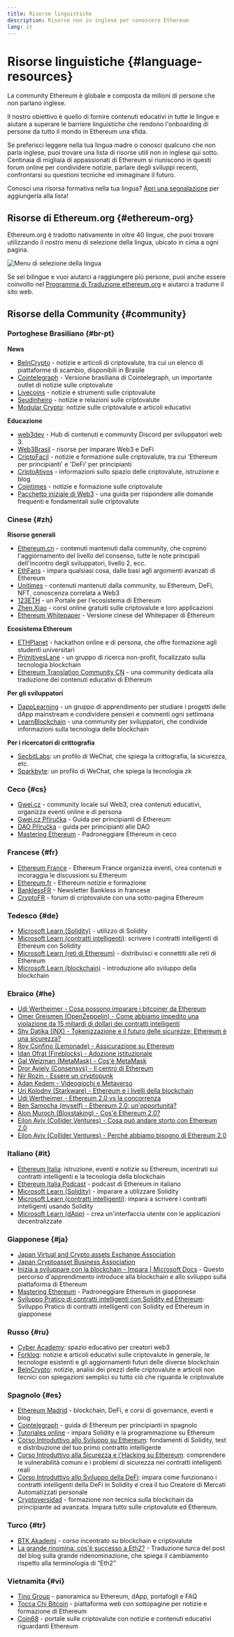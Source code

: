 ```yaml
---
title: Risorse linguistiche
description: Risorse non in inglese per conoscere Ethereum
lang: it
---
```


# Risorse linguistiche {#language-resources}

La community Ethereum è globale e composta da milioni di persone che non parlano inglese.

Il nostro obiettivo è quello di fornire contenuti educativi in tutte le lingue e aiutare a superare le barriere linguistiche che rendono l'onboarding di persone da tutto il mondo in Ethereum una sfida.

Se preferisci leggere nella tua lingua madre o conosci qualcuno che non parla inglese, puoi trovare una lista di risorse utili non in inglese qui sotto. Centinaia di migliaia di appassionati di Ethereum si riuniscono in questi forum online per condividere notizie, parlare degli sviluppi recenti, confrontarsi su questioni tecniche ed immaginare il futuro.

Conosci una risorsa formativa nella tua lingua? [Apri una segnalazione](https://github.com/ethereum/ethereum-org-website/issues/new/choose) per aggiungerla alla lista!

## Risorse di Ethereum.org {#ethereum-org}

Ethereum.org è tradotto nativamente in oltre 40 lingue, che puoi trovare utilizzando il nostro menu di selezione della lingua, ubicato in cima a ogni pagina.

![Menu di selezione della lingua](./language-selector-menu.png)

Se sei bilingue e vuoi aiutarci a raggiungere più persone, puoi anche essere coinvolto nel [Programma di Traduzione ethereum.org](/contributing/translation-program/#translation-program) e aiutarci a tradurre il sito web.

## Risorse della Community {#community}

### Portoghese Brasiliano {#br-pt}

**News**

- [BeInCrypto](http://www.beincrypto.com.br) - notizie e articoli di criptovalute, tra cui un elenco di piattaforme di scambio, disponibili in Brasile
- [Cointelegraph](http://cointelegraph.com.br/category/analysis) - Versione brasiliana di Cointelegraph, un importante outlet di notizie sulle criptovalute
- [Livecoins](http://www.livecoins.com.br/ethereum) - notizie e strumenti sulle criptovalute
- [Seudinheiro](http://www.seudinheiro.com/criptomoedas/) - notizie e relazioni sulle criptovalute
- [Modular Crypto](https://modularcrypto.xyz/): notizie sulle criptovalute e articoli educativi

**Educazione**

- [web3dev](https://www.web3dev.com.br/) - Hub di contenuti e community Discord per sviluppatori web 3.
- [Web3Brasil](https://github.com/web3brasil/web3brasil) - risorse per imparare Web3 e DeFi
- [CriptoFacil](http://www.criptofacil.com/ultimas-noticias/) - notizie e formazione sulle criptovalute, tra cui 'Ethereum per principianti' e 'DeFi' per principianti
- [CriptoAtivos](http://www.criptoativos.wiki.br/) - informazioni sullo spazio delle criptovalute, istruzione e blog
- [Cointimes](http://www.cointimes.com.br/) - notizie e formazione sulle criptovalute
- [Pacchetto iniziale di Web3](https://docs.google.com/document/d/1X8PSTFH7FTw9J-gbKWM6Y430SWCBT8d4t4pJgFQHJ8E/) - una guida per rispondere alle domande frequenti e fondamentali sulle criptovalute

### Cinese {#zh}

**Risorse generali**

- [Ethereum.cn](https://www.ethereum.cn/) - contenuti mantenuti dalla community, che coprono l'aggiornamento del livello del consenso, tutte le note principali dell'incontro degli sviluppatori, livello 2, ecc.
- [EthFans](https://github.com/editor-Ajian/EthFans.org-annual-collected-works/) - impara qualsiasi cosa, dalle basi agli argomenti avanzati di Ethereum
- [Unitimes](https://mp.weixin.qq.com/s/tvloZSDBSOQN9zDQj_91kA) - contenuti mantenuti dalla community, su Ethereum, DeFi, NFT, conoscenza correlata a Web3
- [123ETH](https://123eth.org/) - un Portale per l'ecosistema di Ethereum
- [Zhen Xiao](http://zhenxiao.com/blockchain/) - corsi online gratuiti sulle criptovalute e loro applicazioni
- [Ethereum Whitepaper](https://github.com/ethereum/wiki/wiki/[%E4%B8%AD%E6%96%87]-%E4%BB%A5%E5%A4%AA%E5%9D%8A%E7%99%BD%E7%9A%AE%E4%B9%A6) - Versione cinese del Whitepaper di Ethereum

**Ecosistema Ethereum**

- [ETHPlanet](https://www.ethplanet.org/) - hackathon online e di persona, che offre formazione agli studenti universitari
- [PrimitivesLane](https://www.primitiveslane.org/) - un gruppo di ricerca non-profit, focalizzato sulla tecnologia blockchain
- [Ethereum Translation Community CN](https://www.notion.so/Ethereum-Translation-Community-CN-05375fe0a94c4214acaf90f42ba40171) - una community dedicata alla traduzione dei contenuti educativi di Ethereum

**Per gli sviluppatori**

- [DappLearning](https://github.com/Dapp-Learning-DAO/Dapp-Learning) - un gruppo di apprendimento per studiare i progetti delle dApp mainstream e condividere pensieri e commenti ogni settimana
- [LearnBlockchain](https://learnblockchain.cn/) - una community per sviluppatori, che condivide informazioni sulla tecnologia delle blockchain

**Per i ricercatori di crittografia**

- [SecbitLabs](https://mp.weixin.qq.com/s/69_tqBJpr_sbaKtR1sBRMw): un profilo di WeChat, che spiega la crittografia, la sicurezza, etc.
- [Sparkbyte](https://mp.weixin.qq.com/s/9KgKTc_jtJ7bWKdbNPoqvQ): un profilo di WeChat, che spiega la tecnologia zk

### Ceco {#cs}

- [Gwei.cz](https://gwei.cz) - community locale sul Web3, crea contenuti educativi, organizza eventi online e di persona
- [Gwei.cz Příručka](https://prirucka.gwei.cz/) - Guida per principianti di Ethereum
- [DAO Příručka](https://dao.gwei.cz/) - guida per principianti alle DAO
- [Mastering Ethereum](https://ipfs.io/ipfs/bafybeidvuxhnsgfx3tncpfxheqglkjwmdxclknlgd7s7qggd2a6bzgb27m) - Padroneggiare Ethereum in ceco

### Francese {#fr}

- [Ethereum France](https://www.ethereum-france.com/) - Ethereum France organizza eventi, crea contenuti e incoraggia le discussioni su Ethereum
- [Ethereum.fr](https://ethereum.fr/) - Ethereum notizie e formazione
- [BanklessFR](https://banklessfr.substack.com/) - Newsletter Bankless in francese
- [CryptoFR](https://cryptofr.com/category/44/ethereum-general) - forum di criptovalute con una sotto-pagina Ethereum

### Tedesco {#de}

- [Microsoft Learn (Solidity)](https://docs.microsoft.com/de-de/learn/modules/blockchain-learning-solidity/) - utilizzo di Solidity
- [Microsoft Learn (contratti intelligenti)](https://docs.microsoft.com/de-de/learn/modules/blockchain-solidity-ethereum-smart-contracts/): scrivere i contratti intelligenti di Ethereum con Solidity
- [Microsoft Learn (reti di Ethereum)](https://docs.microsoft.com/de-de/learn/modules/blockchain-ethereum-networks/) - distribuisci e connettiti alle reti di Ethereum
- [Microsoft Learn (blockchain)](https://docs.microsoft.com/de-de/learn/paths/ethereum-blockchain-development/) - introduzione allo sviluppo della blockchain

### Ebraico {#he}

- [Udi Wertheimer - Cosa possono imparare i bitcoiner da Ethereum](https://www.cryptojungle.co.il/udi-wertheimer-what-bitcoiners-can-learn-from-ethereum/)
- [Omer Greismen (OpenZeppelin) - Come abbiamo impedito una violazione da 15 miliardi di dollari dei contratti intelligenti](https://www.cryptojungle.co.il/omer-greisman-openzeppelin/)
- [Shy Datika (INX) - Tokenizzazione e il futuro delle sicurezze; Ethereum è una sicurezza?](https://www.cryptojungle.co.il/shy-datika-tokenization/)
- [Roy Confino (Lemonade) - Assicurazione su Ethereum](https://www.cryptojungle.co.il/roy-confino-insurance/)
- [Idan Ofrat (Fireblocks) - Adozione istituzionale](https://www.cryptojungle.co.il/idan-ofrat-fireblocks/)
- [Gal Weizman (MetaMask) - Cos'è MetaMask](https://www.cryptojungle.co.il/gal-weizman-metamask/)
- [Dror Aviely (Consensys) - Il centro di Ethereum](https://www.cryptojungle.co.il/dror-aviely-ethereum-center/)
- [Nir Rozin - Essere un cryptopunk](https://www.cryptojungle.co.il/nir-rozin-cryptopunk/)
- [Adan Kedem - Videogiochi e Metaverso](https://www.cryptojungle.co.il/adan-kedem-web3-gaming/)
- [Uri Kolodny (Starkware) - Ethereum e i livelli della blockchain](https://www.cryptojungle.co.il/uri-kolodny-starkware/)
- [Udi Wertheimer - Ethereum 2.0 vs la concorrenza](https://www.cryptojungle.co.il/udi-on-eth2/)
- [Ben Samocha (myself) - Ethereum 2.0: un'opportunità?](https://www.cryptojungle.co.il/etherurm2-week-summary/)
- [Alon Muroch (Bloxstaking) - Cos'è Ethereum 2.0?](https://www.cryptojungle.co.il/alon-moroch-eth2/)
- [Eilon Aviv (Collider Ventures) - Cosa può andare storto con Ethereum 2.0](https://www.cryptojungle.co.il/eilon-aviv-eth2-0/)
- [Eilon Aviv (Collider Ventures) - Perché abbiamo bisogno di Ethereum 2.0](https://www.cryptojungle.co.il/eilon-aviv-ethereum-2-0/)

### Italiano {#it}

- [Ethereum Italia](https://www.ethereum-italia.it/): istruzione, eventi e notizie su Ethereum, incentrati sui contratti intelligenti e la tecnologia della blockchain
- [Ethereum Italia Podcast](https://www.ethereum-italia.it/podcast/) - podcast di Ethereum in italiano
- [Microsoft Learn (Solidity)](https://docs.microsoft.com/it-it/learn/modules/blockchain-learning-solidity/) - imparare a utilizzare Solidity
- [Microsoft Learn (contratti intelligenti)](https://docs.microsoft.com/it-it/learn/modules/blockchain-solidity-ethereum-smart-contracts/): impara a scrivere i contratti intelligenti usando Solidity
- [Microsoft Learn (dApp)](https://docs.microsoft.com/it-it/learn/modules/blockchain-create-ui-decentralized-apps/) - crea un'interfaccia utente con le applicazioni decentralizzate

### Giapponese {#ja}

- [Japan Virtual and Crypto assets Exchange Association](https://jvcea.or.jp/)
- [Japan Cryptoasset Business Association](https://cryptocurrency-association.org/)
- [Inizia a sviluppare con la blockchain - Impara | Microsoft Docs](https://docs.microsoft.com/ja-jp/learn/paths/ethereum-blockchain-development/) - Questo percorso d'apprendimento introduce alla blockchain e allo sviluppo sulla piattaforma di Ethereum
- [Mastering Ethereum](https://www.oreilly.co.jp/books/9784873118963/) - Padroneggiare Ethereum in giapponese
- [Sviluppo Pratico di contratti intelligenti con Solidity ed Ethereum](https://www.oreilly.co.jp/books/9784873119342/): Sviluppo Pratico di contratti intelligenti con Solidity ed Ethereum in giapponese

### Russo {#ru}

- [Cyber Academy](https://cyberacademy.dev): spazio educativo per creatori web3
- [Forklog](https://forklog.com): notizie e articoli educativi sulle criptovalute in generale, le tecnologie esistenti e gli aggiornamenti futuri delle diverse blockchain
- [BeInCrypto](https://ru.beincrypto.com): notizie, analisi dei prezzi delle criptovalute e articoli non tecnici con spiegazioni semplici su tutto ciò che riguarda le criptovalute

### Spagnolo {#es}

- [Ethereum Madrid](https://ethereummadrid.com/) - blockchain, DeFi, e corsi di governance, eventi e blog
- [Cointelegraph](https://es.cointelegraph.com/ethereum-for-beginners) - guida di Ethereum per principianti in spagnolo
- [Tutoriales online](https://tutoriales.online/curso/solidity) - impara Solidity e la programmazione su Ethereum
- [Corso Introduttivo allo Sviluppo su Ethereum](https://youtube.com/playlist?list=PLTqiwJDd_R8y9pfUBjhkVa1IDMwyQz-fU): fondamenti di Solidity, test e distribuzione del tuo primo contratto intelligente
- [Corso Introduttivo alla Sicurezza e l'Hacking su Ethereum](https://youtube.com/playlist?list=PLTqiwJDd_R8yHOvteko_DmUxUTMHnlfci): comprendere le vulnerabilità comuni e i problemi di sicurezza nei contratti intelligenti reali
- [Corso Introduttivo allo Sviluppo della DeFi](https://youtube.com/playlist?list=PLTqiwJDd_R8zZiP9_jNdaPqA3HqoW2lrS): impara come funzionano i contratti intelligenti della DeFi in Solidity e crea il tuo Creatore di Mercati Automatizzati personale
- [Cryptoversidad](https://www.youtube.com/c/Cryptoversidad) - formazione non tecnica sulla blockchain da principiante ad avanzata. Impara tutto sulle criptovalute ed Ethereum.

### Turco {#tr}

- [BTK Akademi](https://www.btkakademi.gov.tr/portal/course/blokzincir-ve-kripto-paralar-10569#!/about) - corso incentrato su blockchain e criptovalute
- [La grande rinomina: cos'è successo a Eth2?](https://miningturkiye.org/konu/ethereum-madenciligi-bitiyor-mu-onemli-gelisme.655/) - Traduzione turca del post del blog sulla grande ridenominazione, che spiega il cambiamento rispetto alla terminologia di “Eth2”

### Vietnamita {#vi}

- [Tino Group](https://wiki.tino.org/ethereum-la-gi/) - panoramica su Ethereum, dApp, portafogli e FAQ
- [Tocca Chi Bitcoin](https://tapchibitcoin.io/tap-chi/tin-tuc-ethereum-eth) - piattaforma web con sottopagine per notizie e formazione di Ethereum
- [Coin68](https://coin68.com/ethereum-tieu-diem/) - portale sulle criptovalute con notizie e contenuti educativi riguardanti Ethereum
